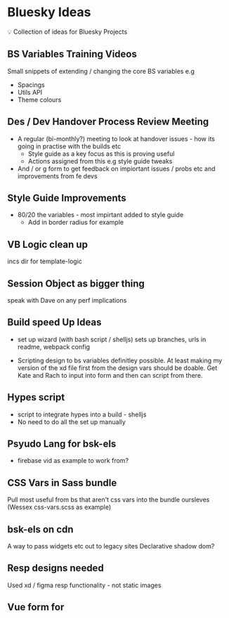 # Bluesky Ideas

:bulb: Collection of ideas for Bluesky Projects

## BS Variables Training Videos

Small snippets of extending / changing the core BS variables e.g

- Spacings
- Utils API
- Theme colours

## Des / Dev Handover Process Review Meeting

- A regular (bi-monthly?) meeting to look at handover issues - how its going in practise with the builds etc
  - Style guide as a key focus as this is proving useful
  - Actions assigned from this e.g style guide tweaks
- And / or g form to get feedback on impiortant issues / probs etc and improvements from fe devs

## Style Guide Improvements

- 80/20 the variables - most impirtant added to style guide
  - Add in border radius for example

## VB Logic clean up
incs dir for template-logic

## Session Object as bigger thing
speak with Dave on any perf implications

## Build speed Up Ideas
- set up wizard (with bash script / shelljs)
    sets up branches,
    urls in readme,
    webpack config

- Scripting design to bs variables definitley possible.
  At least making my version of the xd file first from the design vars should be doable. Get Kate and Rach to input into form and then can script from there.

## Hypes script
- script to integrate hypes into a build - shelljs
- No need to do all the set up manually

## Psyudo Lang for bsk-els
- firebase vid as example to work from?

## CSS Vars in Sass bundle
Pull most useful from bs that aren't css vars into the bundle oursleves (Wessex css-vars.scss as example)


## bsk-els on cdn
A way to pass widgets etc out to legacy sites
Declarative shadow dom?

## Resp designs needed
Used xd / figma resp functionality - not static images

## Vue form for